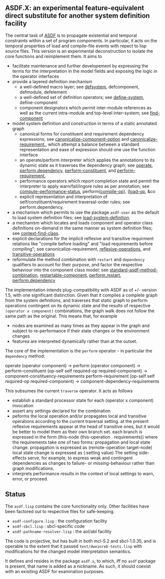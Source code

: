 <head>
 <title>ASDF.eXperimental</title>
</head>

ASDF.X: an experimental feature-equivalent direct substitute for another system definition facility
-------

The central task of [ASDF](http://common-lisp.net/project/asdf/getting-started.htm) is to 
propagate existential and temporal constraints within a set of program components.
In particular, it acts on the temporal properties of load and compile-file events
with repect to lisp source files. 
This version is an experimental deconstruction to isolate the core functions
and reimplement them. It aims to

*   facilitate maintenance and further developement by expressing the terms for
the interpretation in the model fields and exposing the logic in the operator interfaces
*   provide a layered definition mechanism
    *   a well-defined macro layer; see [defsystem](http://github.com/lisp/de.setf.asdf.x/blob/518eb571e0c8a13d95ee2737c681cec5379be51e/asdf-x.lisp#L512),
defcomponent, defmodule, defelement
    *   a well-defined set of definition operators; see [define-system](http://github.com/lisp/de.setf.asdf.x/blob/518eb571e0c8a13d95ee2737c681cec5379be51e/asdf-x.lisp#L2472),
define-component
    *   component designators which permit inter-module references as well as the current
intra-module and top-level inter-system; see [find-component](http://github.com/lisp/de.setf.asdf.x/blob/518eb571e0c8a13d95ee2737c681cec5379be51e/asdf-x.lisp#L1456)
*   model system definition and construction in terms of a static annotated graph
    *   canonical forms for constituent and requirement dependency expressions; see
[canonicalize-component-option](http://github.com/lisp/de.setf.asdf.x/blob/518eb571e0c8a13d95ee2737c681cec5379be51e/asdf-x.lisp#L2874)
and [canonicalize-requirement.](http://github.com/lisp/de.setf.asdf.x/blob/518eb571e0c8a13d95ee2737c681cec5379be51e/asdf-x.lisp#L1300),
which attempt a balance between a standard representation and ease of expression should one
use the function interface
    *   an operate/perform interpreter which applies the annotations to its
dynamic state as it traverses the dependency graph; see [operate](http://github.com/lisp/de.setf.asdf.x/blob/518eb571e0c8a13d95ee2737c681cec5379be51e/asdf-x.lisp#L1640),
[perform.dependency](http://github.com/lisp/de.setf.asdf.x/blob/518eb571e0c8a13d95ee2737c681cec5379be51e/asdf-x.lisp#L2001), 
[perform-constituent](http://github.com/lisp/de.setf.asdf.x/blob/518eb571e0c8a13d95ee2737c681cec5379be51e/asdf-x.lisp#L2144),
and [perform-requirement.](http://github.com/lisp/de.setf.asdf.x/blob/518eb571e0c8a13d95ee2737c681cec5379be51e/asdf-x.lisp#L2112)
    *   performance operators which report completion state and permit the interpreter
to apply warn/fail/ingore rules as per annotation; see [compute-performance-status](http://github.com/lisp/de.setf.asdf.x/blob/518eb571e0c8a13d95ee2737c681cec5379be51e/asdf-x.lisp#L2180),
perform([compile-op](http://github.com/lisp/de.setf.asdf.x/blob/518eb571e0c8a13d95ee2737c681cec5379be51e/asdf-x.lisp#L2300)),
([load-op](http://github.com/lisp/de.setf.asdf.x/blob/518eb571e0c8a13d95ee2737c681cec5379be51e/asdf-x.lisp#L2352),
&co
    *   explicit representation and interpretation of self/constituent/requirement
traversal-order rules; see perform.dependency.
*   a mechanism which permits to use the package `asdf-user` as the default to load
system definition files; see [load-system-definition](http://github.com/lisp/de.setf.asdf.x/blob/518eb571e0c8a13d95ee2737c681cec5379be51e/asdf-x.lisp#L2359).
*   a mechanism which locates and loads component and operator class definitions on-demand
in the same manner as system definition files; see [context-find-class](http://github.com/lisp/de.setf.asdf.x/blob/518eb571e0c8a13d95ee2737c681cec5379be51e/asdf-x.lisp#L2498).
*   explicit declarations for the implicit reflexive and transitive requirment relations
like "compile before loading" and "load requirements before compiling"; see canonicalize-requirement,
[reflexive-operations](http://github.com/lisp/de.setf.asdf.x/blob/518eb571e0c8a13d95ee2737c681cec5379be51e/asdf-x.lisp#L951),
and [transitive-operations](http://github.com/lisp/de.setf.asdf.x/blob/518eb571e0c8a13d95ee2737c681cec5379be51e/asdf-x.lisp#L956)
*   reformulate the method combination with `restart` and `dependency` qualifiers to account
for their purpose, and factor the respective behaviour into the component class model; see
[standard-asdf-method-combination](http://github.com/lisp/de.setf.asdf.x/blob/518eb571e0c8a13d95ee2737c681cec5379be51e/asdf-x.lisp#L548),
[restartable-component](http://github.com/lisp/de.setf.asdf.x/blob/518eb571e0c8a13d95ee2737c681cec5379be51e/asdf-x.lisp#L970),
[perform.restart](http://github.com/lisp/de.setf.asdf.x/blob/518eb571e0c8a13d95ee2737c681cec5379be51e/asdf-x.lisp#L1964),
[perform.dependency](http://github.com/lisp/de.setf.asdf.x/blob/518eb571e0c8a13d95ee2737c681cec5379be51e/asdf-x.lisp#L2001)


The implementation intends plug-compatibility with ASDF as of +/- version 1.5,
with one significant distinction. Given that it compiles a complete graph
from the system definitions, and traverses that static graph to perform
operations contingent on its dynamic state and the results of respective
`(operator x component)` combinations, the graph walk does not follow the same
path as the original. This means that, for example

*   nodes are examined as many times as they appear in the graph and subject to
re-performance if their state changes or the environment changes
*   featurea are interpreted dynamically rather than at the outset.

The core of the implementation is the `perform` operator - in particular the `dependency`
method:

  operate (operator component)
  -> perform (operator component)
     -> perform-constituent (op-self self required-op required-component)
        -> component-constituency-requirements
        perform-requirement (op-self self required-op required-component)
        -> component-dependency-requirements

This subsumes the current `traverse` operator. It acts as follows

*   establish a standard processor state for each (operator x component) invocation
*   assert any settings declared for the combination
*   peforms the local operation and/or propagates local and transitive operations according to
the current traversal setting. at the present reflexive requirements appear at the head of
transitive ones, but it would be better to model them as their own branch set. each branch is
expressed in the form
    (this-node (this-operation . requirements))
where the requirements take one of two forms: propagation and local state change.
propagation is expressed as
    (remote-operation target-node)
local state change is expressed as
    (:setting value)
The setting side-effects serve, for example, to express weak and contingent dependencies as
changes to  failure- or missing-behaviour rather than graph modifications.
*   interprets performance results in the context of local settings to warn, error, or proceed.


Status
------

The `asdf.lisp` contains the core functionality only. Other facilities have been factored
out to respective files for safe-keeping.

*   `asdf-configure.lisp` : the configuration facility
*   `asdf-sbcl.lisp` : sbcl-specific code
*   `asdf-pathname-resolver.lisp` : the aol/abl facility

The code is projective, but has built in both mcl-5.2 and sbcl-1.0.35, and is
operable to the extent that it passed `test/dweinreb-tests.lisp` with modifications for
the changed model interpretation semantics.

It defines and resides in the package `asdf.x`, to which, iff no `asdf` package is present, that name
is added as a nickname. As such, it should coexist with an exisiting ASDF for examination
purposes.


